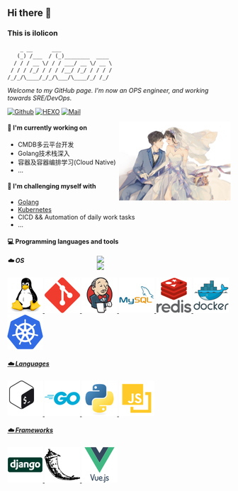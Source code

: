 <!-- **ilolicon/ilolicon** is a ✨ _special_ ✨ repository because its `README.md` (this file) appears on your GitHub profile.

Here are some ideas to get you started:

- 🔭 I’m currently working on ...
- 🌱 I’m currently learning ...
- 👯 I’m looking to collaborate on ...
- 🤔 I’m looking for help with ...
- 💬 Ask me about ...
- 📫 How to reach me: ...
- 😄 Pronouns: ...
- ⚡ Fun fact: ... -->

<!-- markdownlint-disable MD041 -->
## Hi there 👋

### This is ilolicon

        _ __      ___                
       (_) /___  / (_)________  ____ 
      / / / __ \/ / / ___/ __ \/ __ \
     / / / /_/ / / / /__/ /_/ / / / /
    /_/_/\____/_/_/\___/\____/_/ /_/ 

*Welcome to my GitHub page.*
*I'm now an OPS engineer, and working towards SRE/DevOps.*

[![Github](https://img.shields.io/badge/-Github-000?style=flat&logo=Github&logoColor=white)](https://github.com/KarubinMinho)
[![HEXO](https://img.shields.io/badge/Hexo-0E83CD?style=flat&logo=Hexo&logoColor=white)](https://karubinminho.github.io/)
[![Mail](https://img.shields.io/badge/Mail-EA4335?style=flat&logo=Gmail&logoColor=white)](mailto:97431110@qq.com)

<!-- markdownlint-disable MD033 -->
<img align="right" src="/image/sidebar.jpg" width="50%" height="auto" />

#### 🌱 I'm currently working on

- CMDB多云平台开发
- Golang技术栈深入
- 容器及容器编排学习(Cloud Native)
- ...

#### :muscle: I'm challenging myself with

- [Golang](https://golang.google.cn/)
- [Kubernetes](https://kubernetes.io/)
- CICD && Automation of daily work tasks
- ...

#### :computer: Programming languages and tools

<!-- GitHub readme stats  -->
<img width="60%" align="right" src="https://github-readme-stats.vercel.app/api?username=ilolicon&show_icons=true&theme=onedark&count_private=true"/>

<!-- top languages  -->
<img width="60%" align="right" src="https://github-readme-stats-ilolicon.vercel.app/api/top-langs?username=ilolicon&show_icons=true&theme=onedark&layout=compact&count_private=true&hide=html,jupyter%20notebook,css,scss"/>

##### :cloud: OS

<a href="https://www.linux.org">
<img src="svg/linux-original.svg">

<a href="https://git-scm.com">
<img src="svg/git-scm-icon.svg">

<a href="https://www.jenkins.io">
<img src="svg/jenkins-icon.svg">

<a href="https://www.mysql.com">
<img src="svg/mysql-original-wordmark.svg">

<a href="https://redis.io">
<img src="svg/redis-original-wordmark.svg">

<a href="https://www.docker.com">
<img src="svg/docker-original-wordmark.svg">

<a href="https://kubernetes.io">
<img src="svg/kubernetes-icon.svg">

##### :cloud: Languages

<a href="https://www.gnu.org/software/bash">
<img src="svg/gnu_bash-icon.svg"/>

<a href="https://golang.org">
<img src="svg/go-original.svg">

<a href="https://www.python.org">
<img src="svg/python-original.svg">

<a href="https://developer.mozilla.org/en-US/docs/Web/JavaScript">
<img src="svg/jsvascript-original.svg">

##### :cloud: Frameworks

<a href="https://www.djangoproject.com">
<img src="svg/django-original.svg">

<a href="https://flask.palletsprojects.com">
<img src="svg/pocoo_flask-icon.svg">

<a href="https://vuejs.org">
<img src="svg/vuejs-original-wordmark.svg">

